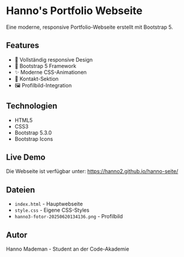 # Hanno's Portfolio Webseite

Eine moderne, responsive Portfolio-Webseite erstellt mit Bootstrap 5.

## Features
- 📱 Vollständig responsive Design
- 🎨 Bootstrap 5 Framework
- ✨ Moderne CSS-Animationen
- 📧 Kontakt-Sektion
- 🖼️ Profilbild-Integration

## Technologien
- HTML5
- CSS3
- Bootstrap 5.3.0
- Bootstrap Icons

## Live Demo
Die Webseite ist verfügbar unter: https://hanno2.github.io/hanno-seite/

## Dateien
- `index.html` - Hauptwebseite
- `style.css` - Eigene CSS-Styles
- `hanno3-fotor-20250620134136.png` - Profilbild

## Autor
Hanno Mademan - Student an der Code-Akademie